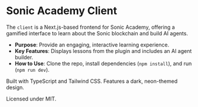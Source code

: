 # Sonic Academy Client

The `client` is a Next.js-based frontend for Sonic Academy, offering a gamified interface to learn about the Sonic blockchain and build AI agents.

- **Purpose**: Provide an engaging, interactive learning experience.
- **Key Features**: Displays lessons from the plugin and includes an AI agent builder.
- **How to Use**: Clone the repo, install dependencies (`npm install`), and run (`npm run dev`).

Built with TypeScript and Tailwind CSS. Features a dark, neon-themed design.

Licensed under MIT.